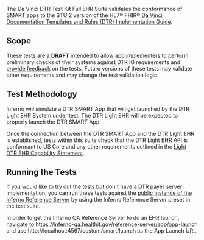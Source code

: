 The Da Vinci DTR Test Kit Full EHR Suite validates the conformance of SMART apps
to the STU 2 version of the HL7® FHIR®
[Da Vinci Documentation Templates and Rules (DTR) Implementation Guide](https://hl7.org/fhir/us/davinci-dtr/STU2/).

## Scope

These tests are a **DRAFT** intended to allow app implementers to perform
preliminary checks of their systems against DTR IG requirements and [provide
feedback](https://github.com/inferno-framework/davinci-dtr-test-kit/issues)
on the tests. Future versions of these tests may validate other
requirements and may change the test validation logic.

## Test Methodology

Inferno will simulate a DTR SMART App that will get launched by the DTR Light EHR System under test. The DTR Light EHR will be expected to properly launch the DTR SMART App.

Once the connection between the DTR SMART App and the DTR Light EHR is established, tests within this suite check that the DTR Light EHR API is conformant to US Core and any other requirements outlined in the [Light DTR EHR Capability Statement](https://hl7.org/fhir/us/davinci-dtr/STU2/CapabilityStatement-light-dtr-ehr.html#root).

## Running the Tests

If you would like to try out the tests but don't have a DTR payer server implementation, you can run these tests against the [public instance of the Inferno Reference Server](https://inferno-qa.healthit.gov/reference-server/r4/) by using the Inferno Reference Server preset in the test suite.

In order to get the Inferno QA Reference Server to do an EHR launch, navigate to https://inferno-qa.healthit.gov/reference-server/app/app-launch and use http://localhost:4567/custom/smart/launch as the App Launch URL.
